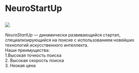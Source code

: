 # NeuroStartUp
## ![](https://netology-code.github.io/git-homeworks/introduction/assets/logo.png)
*NeuroStartUp* — динамически развивающийся стартап, специализирующийся на поиске с использованием новейших технологий искусственного интеллекта.<br>
Наши преимущества:<br>
1.Высокая точность поиска<br>
2. Высокая скорость поиска<br>
3. Низкая цена<br>
